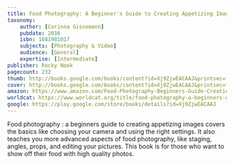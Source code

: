 ```yaml
---
title: Food Photography: A Beginner's Guide to Creating Appetizing Images
taxonomy:
	author: [Corinna Gissemann]
	pubdate: 2016
	isbn: 1681981017
	subjects: [Photography & Video]
	audience: [General]
	expertise: [Intermediate]
publisher: Rocky Nook
pagecount: 232
thumb: http://books.google.com/books/content?id=Xj9ZjwEACAAJ&printsec=frontcover&img=1&zoom=1&imgtk=AFLRE73hiJt3fiTKC_KNjooAspQuGxDO2nD-V9DOaNbXJJBiw8zEzSZ7x8aTIWTLaL40dNRkac6KiB3akYLeiEWxWXgzSSRWrFWTlcVYzQRpix0uOUatnPAMicYPNCfl5BDKNEWZ71ZI&source=gbs_api
cover: http://books.google.com/books/content?id=Xj9ZjwEACAAJ&printsec=frontcover&img=1&zoom=1&imgtk=AFLRE73hiJt3fiTKC_KNjooAspQuGxDO2nD-V9DOaNbXJJBiw8zEzSZ7x8aTIWTLaL40dNRkac6KiB3akYLeiEWxWXgzSSRWrFWTlcVYzQRpix0uOUatnPAMicYPNCfl5BDKNEWZ71ZI&source=gbs_api
amazon: https://www.amazon.com/Food-Photography-Beginners-Guide-Creating-Appetizing/dp/1681981017/ref=sr_1_1?keywords=Food+Photography%3A+A+Beginner%27s+Guide+to+Creating+Appetizing+Images&qid=1570465667&sr=8-1
worldcat: https://www.worldcat.org/title/food-photography-a-beginners-guide-to-creating-appetizing-images/oclc/951124639&referer=brief_results
google: https://play.google.com/store/books/details?id=Xj9ZjwEACAAJ
---
```

Food photography : a beginners guide to creating appetizing images covers the basics like choosing your camera and using the right settings.  It also teaches you more advanced aspects of food photography, like staging, angles, props, and editing your pictures.  This book is for those who want to show off their food with high quality photos.